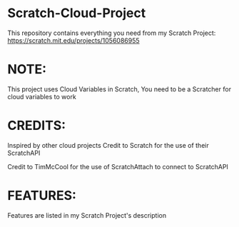 # Scratch-Cloud-Project
This repository contains everything you need from my Scratch Project: https://scratch.mit.edu/projects/1056086955
# NOTE:
This project uses Cloud Variables in Scratch, You need to be a Scratcher for cloud variables to work
# CREDITS:
Inspired by other cloud projects
Credit to Scratch for the use of their ScratchAPI

Credit to TimMcCool for the use of ScratchAttach to connect to ScratchAPI
# FEATURES:
Features are listed in my Scratch Project's description
